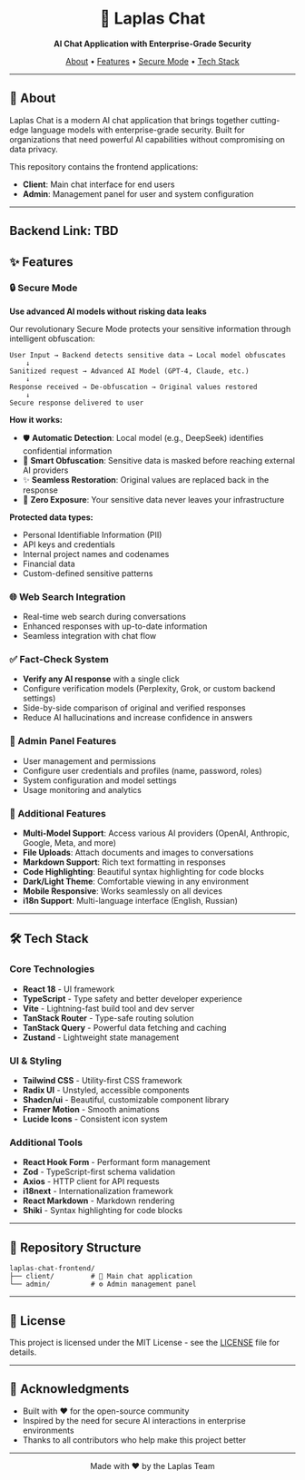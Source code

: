 <div align="center">
  <h1>🚀 Laplas Chat</h1>
  <p><strong>AI Chat Application with Enterprise-Grade Security</strong></p>
  
  <p>
    <a href="#about">About</a> •
    <a href="#features">Features</a> •
    <a href="#secure-mode">Secure Mode</a> •
    <a href="#tech-stack">Tech Stack</a>
  </p>
</div>

---

## 📖 About

Laplas Chat is a modern AI chat application that brings together cutting-edge language models with enterprise-grade security. Built for organizations that need powerful AI capabilities without compromising on data privacy.

This repository contains the frontend applications:
- **Client**: Main chat interface for end users
- **Admin**: Management panel for user and system configuration

---

## Backend Link: TBD

## ✨ Features

### 🔒 Secure Mode
**Use advanced AI models without risking data leaks**

Our revolutionary Secure Mode protects your sensitive information through intelligent obfuscation:

```
User Input → Backend detects sensitive data → Local model obfuscates
    ↓
Sanitized request → Advanced AI Model (GPT-4, Claude, etc.)
    ↓
Response received → De-obfuscation → Original values restored
    ↓
Secure response delivered to user
```

**How it works:**
- 🛡️ **Automatic Detection**: Local model (e.g., DeepSeek) identifies confidential information
- 🔄 **Smart Obfuscation**: Sensitive data is masked before reaching external AI providers
- ✨ **Seamless Restoration**: Original values are replaced back in the response
- 🎯 **Zero Exposure**: Your sensitive data never leaves your infrastructure

**Protected data types:**
- Personal Identifiable Information (PII)
- API keys and credentials
- Internal project names and codenames
- Financial data
- Custom-defined sensitive patterns

### 🌐 Web Search Integration
- Real-time web search during conversations
- Enhanced responses with up-to-date information
- Seamless integration with chat flow

### ✅ Fact-Check System
- **Verify any AI response** with a single click
- Configure verification models (Perplexity, Grok, or custom backend settings)
- Side-by-side comparison of original and verified responses
- Reduce AI hallucinations and increase confidence in answers

### 👥 Admin Panel Features
- User management and permissions
- Configure user credentials and profiles (name, password, roles)
- System configuration and model settings
- Usage monitoring and analytics

### 🎨 Additional Features
- **Multi-Model Support**: Access various AI providers (OpenAI, Anthropic, Google, Meta, and more)
- **File Uploads**: Attach documents and images to conversations
- **Markdown Support**: Rich text formatting in responses
- **Code Highlighting**: Beautiful syntax highlighting for code blocks
- **Dark/Light Theme**: Comfortable viewing in any environment
- **Mobile Responsive**: Works seamlessly on all devices
- **i18n Support**: Multi-language interface (English, Russian)

---

## 🛠️ Tech Stack

### Core Technologies
- **React 18** - UI framework
- **TypeScript** - Type safety and better developer experience
- **Vite** - Lightning-fast build tool and dev server
- **TanStack Router** - Type-safe routing solution
- **TanStack Query** - Powerful data fetching and caching
- **Zustand** - Lightweight state management

### UI & Styling
- **Tailwind CSS** - Utility-first CSS framework
- **Radix UI** - Unstyled, accessible components
- **Shadcn/ui** - Beautiful, customizable component library
- **Framer Motion** - Smooth animations
- **Lucide Icons** - Consistent icon system

### Additional Tools
- **React Hook Form** - Performant form management
- **Zod** - TypeScript-first schema validation
- **Axios** - HTTP client for API requests
- **i18next** - Internationalization framework
- **React Markdown** - Markdown rendering
- **Shiki** - Syntax highlighting for code blocks

---

## 📁 Repository Structure

```
laplas-chat-frontend/
├── client/         # 💬 Main chat application
└── admin/          # ⚙️ Admin management panel
```

---

## 📄 License

This project is licensed under the MIT License - see the [LICENSE](LICENSE) file for details.

---

## 🙏 Acknowledgments

- Built with ❤️ for the open-source community
- Inspired by the need for secure AI interactions in enterprise environments
- Thanks to all contributors who help make this project better

---

<div align="center">
  <p>Made with ❤️ by the Laplas Team</p>
</div>
